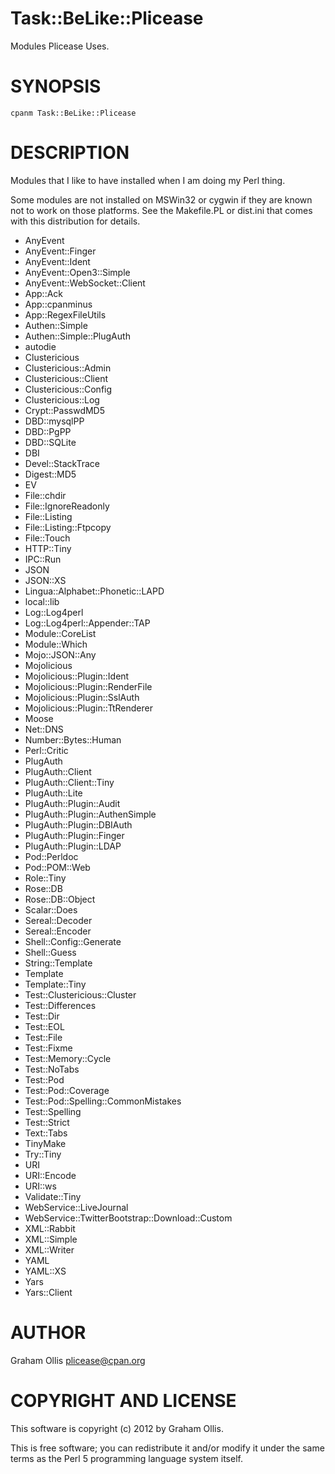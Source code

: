 # Task::BeLike::Plicease

Modules Plicease Uses.

# SYNOPSIS

    cpanm Task::BeLike::Plicease

# DESCRIPTION

Modules that I like to have installed when I am doing my Perl thing.

Some modules are not installed on MSWin32 or cygwin if they are known
not to work on those platforms.  See the Makefile.PL or dist.ini that
comes with this distribution for details.

- AnyEvent
- AnyEvent::Finger
- AnyEvent::Ident
- AnyEvent::Open3::Simple
- AnyEvent::WebSocket::Client
- App::Ack
- App::cpanminus
- App::RegexFileUtils
- Authen::Simple
- Authen::Simple::PlugAuth
- autodie
- Clustericious
- Clustericious::Admin
- Clustericious::Client
- Clustericious::Config
- Clustericious::Log
- Crypt::PasswdMD5
- DBD::mysqlPP
- DBD::PgPP
- DBD::SQLite
- DBI
- Devel::StackTrace
- Digest::MD5
- EV
- File::chdir
- File::IgnoreReadonly
- File::Listing
- File::Listing::Ftpcopy
- File::Touch
- HTTP::Tiny
- IPC::Run
- JSON
- JSON::XS
- Lingua::Alphabet::Phonetic::LAPD
- local::lib
- Log::Log4perl
- Log::Log4perl::Appender::TAP
- Module::CoreList
- Module::Which
- Mojo::JSON::Any
- Mojolicious
- Mojolicious::Plugin::Ident
- Mojolicious::Plugin::RenderFile
- Mojolicious::Plugin::SslAuth
- Mojolicious::Plugin::TtRenderer
- Moose
- Net::DNS
- Number::Bytes::Human
- Perl::Critic
- PlugAuth
- PlugAuth::Client
- PlugAuth::Client::Tiny
- PlugAuth::Lite
- PlugAuth::Plugin::Audit
- PlugAuth::Plugin::AuthenSimple
- PlugAuth::Plugin::DBIAuth
- PlugAuth::Plugin::Finger
- PlugAuth::Plugin::LDAP
- Pod::Perldoc
- Pod::POM::Web
- Role::Tiny
- Rose::DB
- Rose::DB::Object
- Scalar::Does
- Sereal::Decoder
- Sereal::Encoder
- Shell::Config::Generate
- Shell::Guess
- String::Template
- Template
- Template::Tiny
- Test::Clustericious::Cluster
- Test::Differences
- Test::Dir
- Test::EOL
- Test::File
- Test::Fixme
- Test::Memory::Cycle
- Test::NoTabs
- Test::Pod
- Test::Pod::Coverage
- Test::Pod::Spelling::CommonMistakes
- Test::Spelling
- Test::Strict
- Text::Tabs
- TinyMake
- Try::Tiny
- URI
- URI::Encode
- URI::ws
- Validate::Tiny
- WebService::LiveJournal
- WebService::TwitterBootstrap::Download::Custom
- XML::Rabbit
- XML::Simple
- XML::Writer
- YAML
- YAML::XS
- Yars
- Yars::Client

# AUTHOR

Graham Ollis <plicease@cpan.org>

# COPYRIGHT AND LICENSE

This software is copyright (c) 2012 by Graham Ollis.

This is free software; you can redistribute it and/or modify it under
the same terms as the Perl 5 programming language system itself.
